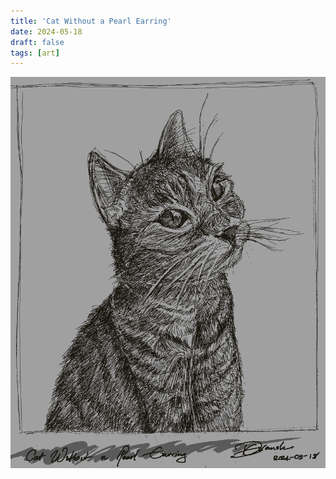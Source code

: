 ```yaml
---
title: 'Cat Without a Pearl Earring'
date: 2024-05-18
draft: false
tags: [art]
---
```


![target](cat.png)
